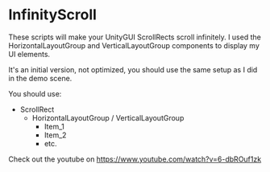 # InfinityScroll
These scripts will make your UnityGUI ScrollRects scroll infinitely. I used the HorizontalLayoutGroup and VerticalLayoutGroup components to display my UI elements.

It's an initial version, not optimized, you should use the same setup as I did in the demo scene.

You should use:
   - ScrollRect
     - HorizontalLayoutGroup / VerticalLayoutGroup
       - Item_1
       - Item_2
       - etc.
      
Check out the youtube on https://www.youtube.com/watch?v=6-dbROuf1zk
